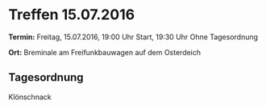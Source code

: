 # Treffen 15.07.2016

**Termin:** Freitag, 15.07.2016, 19:00 Uhr Start, 19:30 Uhr Ohne Tagesordnung

**Ort:** Breminale am Freifunkbauwagen auf dem Osterdeich

## Tagesordnung

Klönschnack

